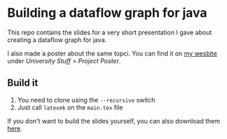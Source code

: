 # Building a dataflow graph for java

This repo contains the slides for a very short presentation I gave about creating a
dataflow graph for java.

I also made a poster about the same topci. You can find it on [my
wesbite](https://lukas.pietzschmann.org) under _University Stuff_ > _Project Poster_.

## Build it
1. You need to clone using the `--recursive` switch
2. Just call `latexmk` on the `main.tex` file

If you don't want to build the slides yourself, you can also download them [here](https://github.com/LukasPietzschmann/java-dataflow-graph/files/13249805/main.pdf).
